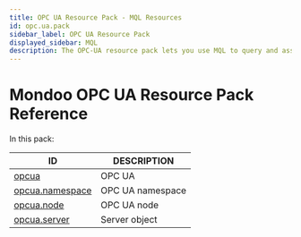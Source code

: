 ```yaml
---
title: OPC UA Resource Pack - MQL Resources
id: opc.ua.pack
sidebar_label: OPC UA Resource Pack
displayed_sidebar: MQL
description: The OPC-UA resource pack lets you use MQL to query and assess the security of your OPC-UA servers.
---
```


# Mondoo OPC UA Resource Pack Reference

In this pack:

| ID                                    | DESCRIPTION      |
| ------------------------------------- | ---------------- |
| [opcua](opcua.md)                     | OPC UA           |
| [opcua.namespace](opcua.namespace.md) | OPC UA namespace |
| [opcua.node](opcua.node.md)           | OPC UA node      |
| [opcua.server](opcua.server.md)       | Server object    |
